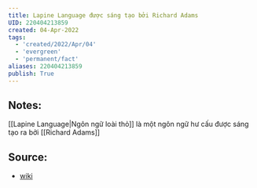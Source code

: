 ```yaml
---
title: Lapine Language được sáng tạo bởi Richard Adams
UID: 220404213859
created: 04-Apr-2022
tags:
  - 'created/2022/Apr/04'
  - 'evergreen'
  - 'permanent/fact'
aliases: 220404213859
publish: True
---
```

## Notes:
[[Lapine Language|Ngôn ngữ loài thỏ]] là một ngôn ngữ hư cấu được sáng tạo ra bởi [[Richard Adams]]

## Source:
- [wiki](https://en.wikipedia.org/wiki/Lapine_language)